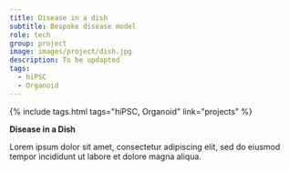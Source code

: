 ```yaml
---
title: Disease in a dish
subtitle: Bespoke disease model
role: tech
group: project
image: images/project/dish.jpg
description: To be updapted
tags:
  - hiPSC
  - Organoid
---
```


{%
  include tags.html
  tags="hiPSC, Organoid"
  link="projects"
%}

<strong>Disease in a Dish</strong>

Lorem ipsum dolor sit amet, consectetur adipiscing elit, sed do eiusmod tempor incididunt ut labore et dolore magna aliqua.
